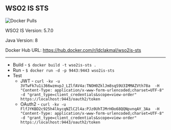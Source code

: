 ## WSO2 IS STS

![Docker Pulls](https://img.shields.io/docker/pulls/ldclakmal/wso2is-sts)

WSO2 IS Version: 5.7.0

Java Version: 8

Docker Hub URL: https://hub.docker.com/r/ldclakmal/wso2is-sts

---

- Build - `$ docker build -t wso2is-sts .`
- Run - `$ docker run -d -p 9443:9443 wso2is-sts`
- Test
    - JWT - `curl -kv -u 3VTwFk7u1i366wzmvpJ_LZlfAV4a:TNOH0ZklJm8sqS9U3IMMAZVth78a 
                  -H "Content-Type: application/x-www-form-urlencoded;charset=UTF-8" 
                  -d "grant_type=client_credentials&scope=view-order" 
                  https://localhost:9443/oauth2/token`
    - OAuth2 - `curl -kv -u FlfJYKBD2c925h4lkycqNZlC2l4a:PJz0UhTJMrHOo68QQNpvnqAY_3Aa 
                  -H "Content-Type: application/x-www-form-urlencoded;charset=UTF-8" 
                  -d "grant_type=client_credentials&scope=view-order" 
                  https://localhost:9443/oauth2/token`

